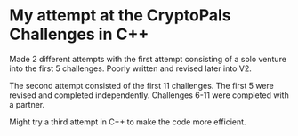 # My attempt at the CryptoPals Challenges in C++

Made 2 different attempts with the first attempt consisting of a solo venture into the first 5 challenges.
Poorly written and revised later into V2.

The second attempt consisted of the first 11 challenges. The first 5 were revised and completed independently. Challenges 6-11 were completed with a partner.

Might try a third attempt in C++ to make the code more efficient.
